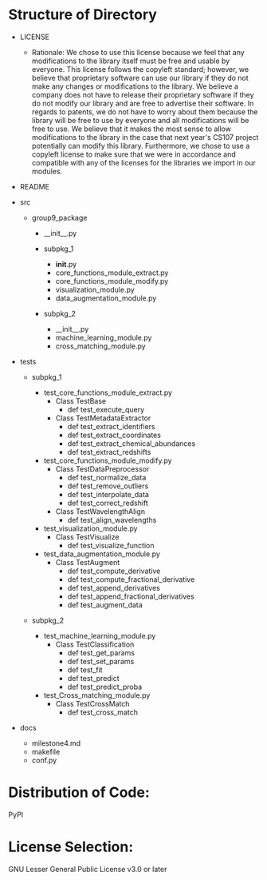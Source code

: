 # Structure of Directory

- LICENSE
	- Rationale: We chose to use this license because we feel that any modifications to the library itself must be free and usable by everyone. This license follows the copyleft standard; however, we believe that proprietary software can use our library if they do not make any changes or modifications to the library. We believe a company does not have to release their proprietary software if they do not modify our library and are free to advertise their software. In regards to patents, we do not have to worry about them because the library will be free to use by everyone and all modifications will be free to use. We believe that it makes the most sense to allow modifications to the library in the case that next year's CS107 project potentially can modify this library. Furthermore, we chose to use a copyleft license to make sure that we were in accordance and compatible with any of the licenses for the libraries we import in our modules.

- README

- src
	- group9_package
		- \_\_init\_\_.py

		- subpkg_1
			- __init__.py
			- core_functions_module_extract.py
			- core_functions_module_modify.py
			- visualization_module.py
			- data_augmentation_module.py

		- subpkg_2
			- \_\_init\_\_.py
			- machine_learning_module.py
			- cross_matching_module.py

- tests
	- subpkg_1
		- test_core_functions_module_extract.py
			- Class TestBase
				- def test_execute_query
			- Class TestMetadataExtractor
				- def test_extract_identifiers
				- def test_extract_coordinates	
				- def test_extract_chemical_abundances
				- def test_extract_redshifts
		- test_core_functions_module_modify.py
			- Class TestDataPreprocessor
				- def test_normalize_data
				- def test_remove_outliers
				- def test_interpolate_data
				- def test_correct_redshift
			- Class TestWavelengthAlign
				- def test_align_wavelengths
		-  test_visualization_module.py
			- Class TestVisualize
				- def test_visualize_function
		- test_data_augmentation_module.py
			- Class TestAugment
				- def test_compute_derivative
				- def test_compute_fractional_derivative
				- def test_append_derivatives
				- def test_append_fractional_derivatives
				- def test_augment_data

	- subpkg_2
		- test_machine_learning_module.py
			- Class TestClassification
				- def test_get_params
				- def test_set_params
				- def test_fit
				- def test_predict
				- def test_predict_proba
		- test_Cross_matching_module.py
			- Class TestCrossMatch
				- def test_cross_match

- docs
	- milestone4.md
	- makefile
	- conf.py

# Distribution of Code:
PyPI

# License Selection:
GNU Lesser General Public License v3.0 or later
